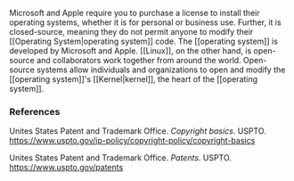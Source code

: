 Microsoft and Apple require you to purchase a license to install their operating systems, whether it is for personal or business use. Further, it is closed-source, meaning they do not permit anyone to modify their [[Operating System|operating system]] code. The [[operating system]] is developed by Microsoft and Apple. [[Linux]], on the other hand, is open-source and collaborators work together from around the world. Open-source systems allow individuals and organizations to open and modify the [[operating system]]'s [[Kernel|kernel]], the heart of the [[operating system]].
### References

Unites States Patent and Trademark Office. _Copyright basics_. USPTO. https://www.uspto.gov/ip-policy/copyright-policy/copyright-basics

Unites States Patent and Trademark Office. _Patents_. USPTO. https://www.uspto.gov/patents